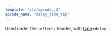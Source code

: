 ```yaml
---
template: "sfz/opcode.j2"
opcode_name: "delay_time_tap"
---
```

Used under the `‹effect›` header, with [type]=`delay`.


[type]: type.md#delay
